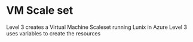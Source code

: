 # VM Scale set

Level 3 creates a Virtual Machine Scaleset running Lunix in Azure
Level 3 uses variables to create the resources